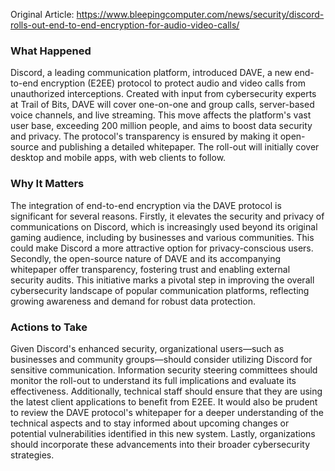 Original Article: https://www.bleepingcomputer.com/news/security/discord-rolls-out-end-to-end-encryption-for-audio-video-calls/

### What Happened

Discord, a leading communication platform, introduced DAVE, a new end-to-end encryption (E2EE) protocol to protect audio and video calls from unauthorized interceptions. Created with input from cybersecurity experts at Trail of Bits, DAVE will cover one-on-one and group calls, server-based voice channels, and live streaming. This move affects the platform's vast user base, exceeding 200 million people, and aims to boost data security and privacy. The protocol's transparency is ensured by making it open-source and publishing a detailed whitepaper. The roll-out will initially cover desktop and mobile apps, with web clients to follow.

### Why It Matters

The integration of end-to-end encryption via the DAVE protocol is significant for several reasons. Firstly, it elevates the security and privacy of communications on Discord, which is increasingly used beyond its original gaming audience, including by businesses and various communities. This could make Discord a more attractive option for privacy-conscious users. Secondly, the open-source nature of DAVE and its accompanying whitepaper offer transparency, fostering trust and enabling external security audits. This initiative marks a pivotal step in improving the overall cybersecurity landscape of popular communication platforms, reflecting growing awareness and demand for robust data protection.

### Actions to Take

Given Discord's enhanced security, organizational users—such as businesses and community groups—should consider utilizing Discord for sensitive communication. Information security steering committees should monitor the roll-out to understand its full implications and evaluate its effectiveness. Additionally, technical staff should ensure that they are using the latest client applications to benefit from E2EE. It would also be prudent to review the DAVE protocol's whitepaper for a deeper understanding of the technical aspects and to stay informed about upcoming changes or potential vulnerabilities identified in this new system. Lastly, organizations should incorporate these advancements into their broader cybersecurity strategies.